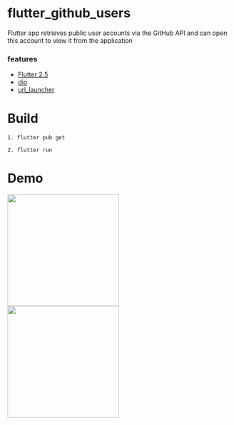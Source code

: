 # flutter_github_users

Flutter app retrieves public user accounts via the GitHub API and can open this account to view it from the application

### features

* [Flutter 2.5](https://docs.flutter.dev/development/tools/sdk/release-notes)
* [dio](https://pub.dev/packages/dio)
* [url_launcher](https://pub.dev/packages/url_launcher)

# Build

    1. flutter pub get
    
    2. flutter run

# Demo

<div><img style="width:250px;" src="https://Mouhcine-Flutter.github.io/images/gituser_demo1.png"></div>
<div><img style="width:250px;" src="https://Mouhcine-Flutter.github.io/images/gituser_demo2.png"></div>

